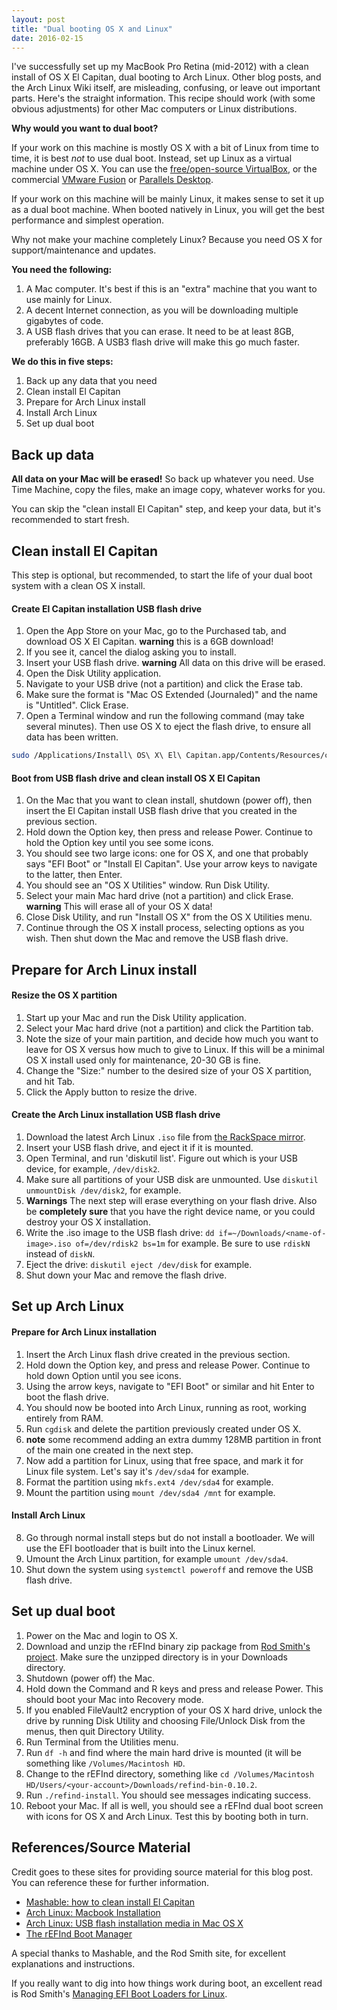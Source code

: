```yaml
---
layout: post
title: "Dual booting OS X and Linux"
date: 2016-02-15
---
```


I've successfully set up my MacBook Pro Retina (mid-2012) with a clean install of OS X El Capitan, dual booting to Arch Linux.
Other blog posts, and the Arch Linux Wiki itself, are misleading, confusing, or leave out important parts.
Here's the straight information. This recipe should work (with some obvious adjustments) for other Mac computers or Linux distributions.

**Why would you want to dual boot?**

If your work on this machine is mostly OS X with a bit of Linux from time to time, it is best *not* to use dual boot.
Instead, set up Linux as a virtual machine under OS X. You can use the [free/open-source VirtualBox](http://virtualbox.org),
or the commercial [VMware Fusion](https://www.vmware.com/products/fusion) or [Parallels Desktop](http://www.parallels.com/products/desktop/).

If your work on this machine will be mainly Linux, it makes sense to set it up as a dual boot machine. 
When booted natively in Linux, you will get the best performance and simplest operation.

Why not make your machine completely Linux? Because you need OS X for support/maintenance and updates.

**You need the following:**

1. A Mac computer. It's best if this is an "extra" machine that you want to use mainly for Linux.
2. A decent Internet connection, as you will be downloading multiple gigabytes of code.
3. A USB flash drives that you can erase. It need to be at least 8GB, preferably 16GB. A USB3 flash drive will make this go much faster.

**We do this in five steps:**

1. Back up any data that you need
1. Clean install El Capitan
2. Prepare for Arch Linux install
3. Install Arch Linux
4. Set up dual boot

## Back up data

**All data on your Mac will be erased!** So back up whatever you need. Use Time Machine, copy the files, make an image copy, whatever works for you.

You can skip the "clean install El Capitan" step, and keep your data, but it's recommended to start fresh.

## Clean install El Capitan

This step is optional, but recommended, to start the life of your dual boot system with a clean OS X install.

#### Create El Capitan installation USB flash drive

1. Open the App Store on your Mac, go to the Purchased tab, and download OS X El Capitan. **warning** this is a 6GB download!
2. If you see it, cancel the dialog asking you to install.
3. Insert your USB flash drive. **warning** All data on this drive will be erased.
4. Open the Disk Utility application.
5. Navigate to your USB drive (not a partition) and click the Erase tab.
6. Make sure the format is "Mac OS Extended (Journaled)" and the name is "Untitled". Click Erase.
7. Open a Terminal window and run the following command (may take several minutes). Then use OS X to eject the flash drive, to ensure all data has been written. 

```bash
sudo /Applications/Install\ OS\ X\ El\ Capitan.app/Contents/Resources/createinstallmedia --volume /Volumes/Untitled --applicationpath /Applications/Install\ OS\ X\ El\ Capitan.app --nointeraction
```

#### Boot from USB flash drive and clean install OS X El Capitan

1. On the Mac that you want to clean install, shutdown (power off), then insert the El Capitan install USB flash drive that you created in the previous section.
2. Hold down the Option key, then press and release Power. Continue to hold the Option key until you see some icons.
3. You should see two large icons: one for OS X, and one that probably says "EFI Boot" or "Install El Capitan". Use your arrow keys to navigate to the latter, then Enter.
4. You should see an "OS X Utilities" window. Run Disk Utility.
5. Select your main Mac hard drive (not a partition) and click Erase. **warning** This will erase all of your OS X data!
6. Close Disk Utility, and run "Install OS X" from the OS X Utilities menu.
7. Continue through the OS X install process, selecting options as you wish. Then shut down the Mac and remove the USB flash drive.

## Prepare for Arch Linux install

#### Resize the OS X partition

1. Start up your Mac and run the Disk Utility application.
2. Select your Mac hard drive (not a partition) and click the Partition tab.
3. Note the size of your main partition, and decide how much you want to leave for OS X versus how much to give to Linux. If this will be a minimal OS X install used only for maintenance, 20-30 GB is fine.
4. Change the "Size:" number to the desired size of your OS X partition, and hit Tab. 
5. Click the Apply button to resize the drive.

#### Create the Arch Linux installation USB flash drive

1. Download the latest Arch Linux `.iso` file from [the RackSpace mirror](http://mirror.rackspace.com/archlinux/iso/latest/).
2. Insert your USB flash drive, and eject it if it is mounted.
3. Open Terminal, and run 'diskutil list'. Figure out which is your USB device, for example, `/dev/disk2`. 
4. Make sure all partitions of your USB disk are unmounted. Use `diskutil unmountDisk /dev/disk2`, for example.
5. **Warnings** The next step will erase everything on your flash drive. Also be **completely sure** that you have the right device name, or you could destroy your OS X installation.
6. Write the .iso image to the USB flash drive: `dd if=~/Downloads/<name-of-image>.iso of=/dev/rdisk2 bs=1m` for example. Be sure to use `rdiskN` instead of `diskN`.
7. Eject the drive: `diskutil eject /dev/disk` for example.
8. Shut down your Mac and remove the flash drive.

## Set up Arch Linux

#### Prepare for Arch Linux installation
 
1. Insert the Arch Linux flash drive created in the previous section.
1. Hold down the Option key, and press and release Power. Continue to hold down Option until you see icons.
2. Using the arrow keys, navigate to "EFI Boot" or similar and hit Enter to boot the flash drive.
3. You should now be booted into Arch Linux, running as root, working entirely from RAM. 
4. Run `cgdisk` and delete the partition previously created under OS X. 
5. **note** some recommend adding an extra dummy 128MB partition in front of the main one created in the next step.
5. Now add a partition for Linux, using that free space, and mark it for Linux file system. Let's say it's `/dev/sda4` for example.
6. Format the partition using `mkfs.ext4 /dev/sda4` for example.
7. Mount the partition using `mount /dev/sda4 /mnt` for example.

#### Install Arch Linux

8. Go through normal install steps but do not install a bootloader. We will use the EFI bootloader that is built into the Linux kernel.
9. Umount the Arch Linux partition, for example `umount /dev/sda4`.
10. Shut down the system using `systemctl poweroff` and remove the USB flash drive.

## Set up dual boot

1. Power on the Mac and login to OS X. 
2. Download and unzip the rEFInd binary zip package from [Rod Smith's project](http://www.rodsbooks.com/refind/getting.html). Make sure the unzipped directory is in your Downloads directory.
3. Shutdown (power off) the Mac.
4. Hold down the Command and R keys and press and release Power. This should boot your Mac into Recovery mode.
5. If you enabled FileVault2 encryption of your OS X hard drive, unlock the drive by running Disk Utility and choosing File/Unlock Disk from the menus, then quit Directory Utility.
6. Run Terminal from the Utilities menu. 
7. Run `df -h` and find where the main hard drive is mounted (it will be something like `/Volumes/Macintosh HD`.
8. Change to the rEFInd directory, something like `cd /Volumes/Macintosh HD/Users/<your-account>/Downloads/refind-bin-0.10.2`.
9. Run `./refind-install`. You should see messages indicating success.
10. Reboot your Mac. If all is well, you should see a rEFInd dual boot screen with icons for OS X and Arch Linux. Test this by booting both in turn.

## References/Source Material

Credit goes to these sites for providing source material for this blog post.
You can reference these for further information.

* [Mashable: how to clean install El Capitan](http://mashable.com/2015/10/01/clean-install-os-x-el-capitan)
* [Arch Linux: Macbook Installation](https://wiki.archlinux.org/index.php/MacBook#OS_X_with_Arch_Linux)
* [Arch Linux: USB flash installation media in Mac OS X](https://wiki.archlinux.org/index.php/USB_flash_installation_media#In_Mac_OS_X)
* [The rEFInd Boot Manager](http://www.rodsbooks.com/refind)

A special thanks to Mashable, and the Rod Smith site, for excellent explanations and instructions.

If you really want to dig into how things work during boot, an excellent read is Rod Smith's [Managing EFI Boot Loaders for Linux](http://www.rodsbooks.com/efi-bootloaders/index.html).